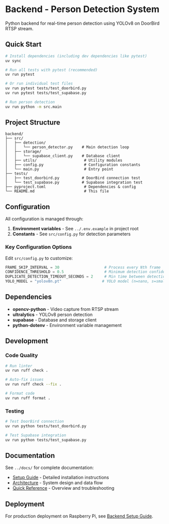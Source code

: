# Backend - Person Detection System

Python backend for real-time person detection using YOLOv8 on DoorBird RTSP stream.

## Quick Start

```bash
# Install dependencies (including dev dependencies like pytest)
uv sync

# Run all tests with pytest (recommended)
uv run pytest

# Or run individual test files
uv run pytest tests/test_doorbird.py
uv run pytest tests/test_supabase.py

# Run person detection
uv run python -m src.main
```

## Project Structure

```
backend/
├── src/
│   ├── detection/
│   │   └── person_detector.py    # Main detection loop
│   ├── storage/
│   │   └── supabase_client.py    # Database client
│   ├── utils/                     # Utility modules
│   ├── config.py                  # Configuration constants
│   └── main.py                    # Entry point
├── tests/
│   ├── test_doorbird.py          # DoorBird connection test
│   └── test_supabase.py          # Supabase integration test
├── pyproject.toml                 # Dependencies & config
└── README.md                      # This file
```

## Configuration

All configuration is managed through:
1. **Environment variables** - See `../.env.example` in project root
2. **Constants** - See `src/config.py` for detection parameters

### Key Configuration Options

Edit `src/config.py` to customize:

```python
FRAME_SKIP_INTERVAL = 30                    # Process every Nth frame
CONFIDENCE_THRESHOLD = 0.5                  # Minimum detection confidence
DUPLICATE_DETECTION_TIMEOUT_SECONDS = 2     # Min time between detections
YOLO_MODEL = "yolov8n.pt"                  # YOLO model (n=nano, s=small, m=medium)
```

## Dependencies

- **opencv-python** - Video capture from RTSP stream
- **ultralytics** - YOLOv8 person detection
- **supabase** - Database and storage client
- **python-dotenv** - Environment variable management

## Development

### Code Quality

```bash
# Run linter
uv run ruff check .

# Auto-fix issues
uv run ruff check --fix .

# Format code
uv run ruff format .
```

### Testing

```bash
# Test DoorBird connection
uv run python tests/test_doorbird.py

# Test Supabase integration
uv run python tests/test_supabase.py
```

## Documentation

See `../docs/` for complete documentation:
- [Setup Guide](../docs/setup/backend.md) - Detailed installation instructions
- [Architecture](../docs/architecture.md) - System design and data flow
- [Quick Reference](../docs/QUICK_REFERENCE.md) - Overview and troubleshooting

## Deployment

For production deployment on Raspberry Pi, see [Backend Setup Guide](../docs/setup/backend.md#run-as-background-service-optional).
